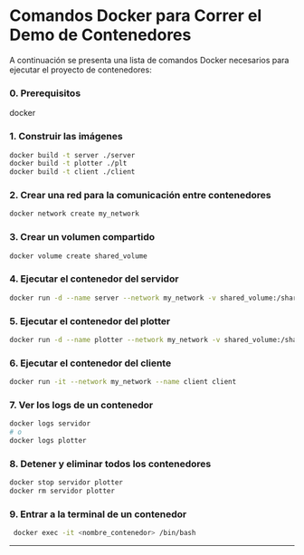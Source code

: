 # Comandos Docker para Correr el Demo de Contenedores

A continuación se presenta una lista de comandos Docker necesarios para ejecutar el proyecto de contenedores:
### 0. **Prerequisitos**
docker
### 1. **Construir las imágenes**
```bash
docker build -t server ./server
docker build -t plotter ./plt
docker build -t client ./client
```

### 2. **Crear una red para la comunicación entre contenedores**
```bash
docker network create my_network
```

### 3. **Crear un volumen compartido**
```bash
docker volume create shared_volume
```

### 4. **Ejecutar el contenedor del servidor**
```bash
docker run -d --name server --network my_network -v shared_volume:/shared_volume server
```

### 5. **Ejecutar el contenedor del plotter**
```bash
docker run -d --name plotter --network my_network -v shared_volume:/shared_volume plotter
```

### 6. **Ejecutar el contenedor del cliente**
```bash
docker run -it --network my_network --name client client
```

### 7. **Ver los logs de un contenedor**
```bash
docker logs servidor
# o
docker logs plotter
```

### 8. **Detener y eliminar todos los contenedores**
```bash
docker stop servidor plotter
docker rm servidor plotter
```
### 9. **Entrar a la terminal de un contenedor**
```bash
 docker exec -it <nombre_contenedor> /bin/bash
```
---
